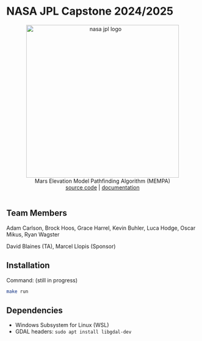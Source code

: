 # NASA JPL Capstone 2024/2025

<div align="center" >
  <img src="https://pasadena-library.net/teens/wp-content/blogs.dir/18/files/sites/18/2017/12/jpl.gif" alt="nasa jpl logo" height="400">
  <br/>
Mars Elevation Model Pathfinding Algorithm (MEMPA)
  <br/>
  <a href="">source code</a> | <a href="">documentation</a>
  <br/>
  <br/>
</div>

## Team Members

  Adam Carlson, Brock Hoos, Grace Harrel, Kevin Buhler, Luca Hodge, Oscar Mikus, Ryan Wagster
  
  David Blaines (TA),  Marcel Llopis (Sponsor)

## Installation

Command: (still in progress)

```bash
make run
``` 

## Dependencies

- Windows Subsystem for Linux (WSL)
- GDAL headers: ```sudo apt install libgdal-dev```